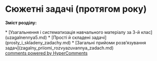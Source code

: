 <div id="hypercomments_widget" class="js-hypercomments-widget invisible"></div>

# Сюжетні задачі (протягом року)
<p><b>Зміст розділу:</b></p>
   * [Узагальнення і систематизація навчального матеріалу за 3-й клас](uzagalnennya5.md)
   * [Прості й складені задачі](prosty_i_skladeny_zadachy.md)
   * [Загальні прийоми розв’язування задач](zagalny_priiomi_rozvyazuvannya_zadach.md)

<div class="js-hypercomments-container">
    <a href="http://hypercomments.com" class="hc-link" title="comments widget">comments powered by HyperComments</a>
</div>